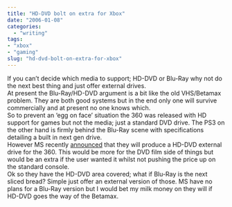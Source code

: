 ```yaml
---
title: "HD-DVD bolt on extra for Xbox"
date: "2006-01-08"
categories: 
  - "writing"
tags:
- "xbox"
- "gaming"
slug: "hd-dvd-bolt-on-extra-for-xbox"
---
```


If you can’t decide which media to support; HD-DVD or Blu-Ray why not do the next best thing and just offer external drives.  
At present the Blu-Ray/HD-DVD argument is a bit like the old VHS/Betamax problem. They are both good systems but in the end only one will survive commercially and at present no one knows which.  
So to prevent an ‘egg on face’ situation the 360 was released with HD support for games but not the media; just a standard DVD drive. The PS3 on the other hand is firmly behind the Blu-Ray scene with specifications detailing a built in next gen drive.  
However MS recently [announced][1] that they will produce a HD-DVD external drive for the 360. This would be more for the DVD film side of things but would be an extra if the user wanted it whilst not pushing the price up on the standard console.  
Ok so they have the HD-DVD area covered; what if Blu-Ray is the next sliced bread? Simple just offer an external version of those. MS have no plans for a Blu-Ray version but I would bet my milk money on they will if HD-DVD goes the way of the Betamax.

[1]:	https://www.gamespot.com/news/6141859.html